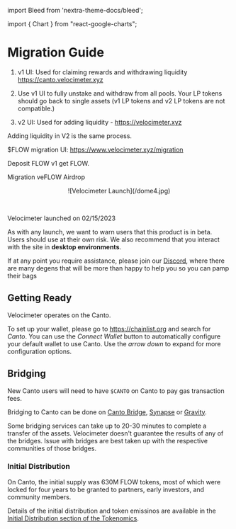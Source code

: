 import Bleed from 'nextra-theme-docs/bleed';

import { Chart } from "react-google-charts";

# Migration Guide

1. v1 UI: Used for claiming rewards and withdrawing liquidity https://canto.velocimeter.xyz

1. Use v1 UI to fully unstake and withdraw from all pools. Your LP tokens should go back to single assets (v1 LP tokens and v2 LP tokens are not compatible.)

1. v2 UI: Used for adding liquidity - https://velocimeter.xyz

Adding liquidity in V2 is the same process.

$FLOW migration UI: https://www.velocimeter.xyz/migration

Deposit FLOW v1 get FLOW.


Migration veFLOW Airdrop

<Bleed>
<div align="center">
  ![Velocimeter Launch](/dome4.jpg)
  </div>
</Bleed>

&nbsp;



Velocimeter launched on 02/15/2023


  As with any launch, we want to warn users that this product is in beta. Users should use at their own risk. We also recommend that you interact with the site in **desktop environments**.
  
  If at any point you require assistance, please join our
  [Discord](https://discord.gg/qpue2s6VfJ), where there are many degens that will be more than happy to help you so you can pamp their bags


## Getting Ready

Velocimeter operates on the Canto.

To set up your wallet, please go to https://chainlist.org and search for _Canto_.
You can use the _Connect Wallet_ button to automatically configure
your default wallet to use Canto. Use the _arrow down_ to expand for more
configuration options.


## Bridging

New Canto users will need to have `$CANTO` on Canto to pay gas transaction fees. 


Bridging to Canto can be done on [Canto Bridge](https://canto.io/bridge), [Synapse](https://synapseprotocol.com/) or [Gravity](https://www.gravitybridge.net/).



  Some bridging services can take up to 20-30 minutes to complete a transfer of
  the assets. Velocimeter doesn't guarantee the results of any of the bridges. Issue with bridges 
  are best taken up with the respective communities of those bridges.


### Initial Distribution

On Canto, the initial supply was 630M FLOW tokens, most of which were locked for four years to be granted to partners, early investors, and community members.


Details of the initial distribution and token emissinos are available in the
[Initial Distribution section of the Tokenomics](/tokenomics#initial-distribution).
